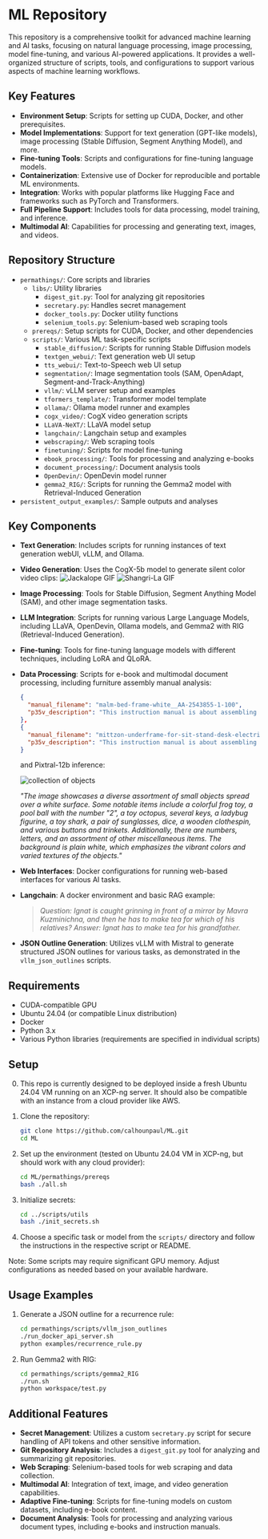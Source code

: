 # ML Repository

This repository is a comprehensive toolkit for advanced machine learning and AI tasks, focusing on natural language processing, image processing, model fine-tuning, and various AI-powered applications. It provides a well-organized structure of scripts, tools, and configurations to support various aspects of machine learning workflows.

## Key Features

- **Environment Setup**: Scripts for setting up CUDA, Docker, and other prerequisites.
- **Model Implementations**: Support for text generation (GPT-like models), image processing (Stable Diffusion, Segment Anything Model), and more.
- **Fine-tuning Tools**: Scripts and configurations for fine-tuning language models.
- **Containerization**: Extensive use of Docker for reproducible and portable ML environments.
- **Integration**: Works with popular platforms like Hugging Face and frameworks such as PyTorch and Transformers.
- **Full Pipeline Support**: Includes tools for data processing, model training, and inference.
- **Multimodal AI**: Capabilities for processing and generating text, images, and videos.

## Repository Structure

- `permathings/`: Core scripts and libraries
  - `libs/`: Utility libraries
    - `digest_git.py`: Tool for analyzing git repositories
    - `secretary.py`: Handles secret management
    - `docker_tools.py`: Docker utility functions
    - `selenium_tools.py`: Selenium-based web scraping tools
  - `prereqs/`: Setup scripts for CUDA, Docker, and other dependencies
  - `scripts/`: Various ML task-specific scripts
    - `stable_diffusion/`: Scripts for running Stable Diffusion models
    - `textgen_webui/`: Text generation web UI setup
    - `tts_webui/`: Text-to-Speech web UI setup
    - `segmentation/`: Image segmentation tools (SAM, OpenAdapt, Segment-and-Track-Anything)
    - `vllm/`: vLLM server setup and examples
    - `tformers_template/`: Transformer model template
    - `ollama/`: Ollama model runner and examples
    - `cogx_video/`: CogX video generation scripts
    - `LLaVA-NeXT/`: LLaVA model setup
    - `langchain/`: Langchain setup and examples
    - `webscraping/`: Web scraping tools
    - `finetuning/`: Scripts for model fine-tuning
    - `ebook_processing/`: Tools for processing and analyzing e-books
    - `document_processing/`: Document analysis tools
    - `OpenDevin/`: OpenDevin model runner
    - `gemma2_RIG/`: Scripts for running the Gemma2 model with Retrieval-Induced Generation
- `persistent_output_examples/`: Sample outputs and analyses

## Key Components

- **Text Generation**: Includes scripts for running instances of text generation webUI, vLLM, and Ollama.
- **Video Generation**: Uses the CogX-5b model to generate silent color video clips:
  ![Jackalope GIF](permathings/persistent_output_examples/a_peculiar_creature__part_rabb.gif)
  ![Shangri-La GIF](permathings/persistent_output_examples/in_the_hidden_valley_of_shangr.gif)
- **Image Processing**: Tools for Stable Diffusion, Segment Anything Model (SAM), and other image segmentation tasks.
- **LLM Integration**: Scripts for running various Large Language Models, including LLaVA, OpenDevin, Ollama models, and Gemma2 with RIG (Retrieval-Induced Generation).
- **Fine-tuning**: Tools for fine-tuning language models with different techniques, including LoRA and QLoRA.
- **Data Processing**: Scripts for e-book and multimodal document processing, including furniture assembly manual analysis:
  ```json
  {
    "manual_filename": "malm-bed-frame-white__AA-2543855-1-100",
    "p35v_description": "This instruction manual is about assembling a furniture piece, specifically a bed frame, as indicated by the diagrams and illustrations showing the assembly process."
  },
  {
    "manual_filename": "mittzon-underframe-for-sit-stand-desk-electric-black__AA-2445413-2-100",
    "p35v_description": "This instruction manual is about assembling a MITTZON desk."
  }
  ```
    and Pixtral-12b inference:

  ![collection of objects](permathings/scripts/vllm_pixtral/objects.jpg)

    *"The image showcases a diverse assortment of small objects spread over a white surface. Some notable items include a colorful frog toy, a pool ball with the number "2", a toy octopus, several keys, a ladybug figurine, a toy shark, a pair of sunglasses, dice, a wooden clothespin, and various buttons and trinkets. Additionally, there are numbers, letters, and an assortment of other miscellaneous items. The background is plain white, which emphasizes the vibrant colors and varied textures of the objects."*

- **Web Interfaces**: Docker configurations for running web-based interfaces for various AI tasks.
- **Langchain**: A docker environment and basic RAG example:
  
  > *Question: Ignat is caught grinning in front of a mirror by Mavra Kuzminichna, and then he has to make tea for which of his relatives?*
  > *Answer: Ignat has to make tea for his grandfather.*
  
- **JSON Outline Generation**: Utilizes vLLM with Mistral to generate structured JSON outlines for various tasks, as demonstrated in the `vllm_json_outlines` scripts.

## Requirements

- CUDA-compatible GPU
- Ubuntu 24.04 (or compatible Linux distribution)
- Docker
- Python 3.x
- Various Python libraries (requirements are specified in individual scripts)

## Setup

0. This repo is currently designed to be deployed inside a fresh Ubuntu 24.04 VM running on an XCP-ng server. It should also be compatible with an instance from a cloud provider like AWS.

1. Clone the repository:
   ```bash
   git clone https://github.com/calhounpaul/ML.git
   cd ML
   ```

2. Set up the environment (tested on Ubuntu 24.04 VM in XCP-ng, but should work with any cloud provider):
   ```bash
   cd ML/permathings/prereqs
   bash ./all.sh
   ```

3. Initialize secrets:
   ```bash
   cd ../scripts/utils
   bash ./init_secrets.sh
   ```

4. Choose a specific task or model from the `scripts/` directory and follow the instructions in the respective script or README.

Note: Some scripts may require significant GPU memory. Adjust configurations as needed based on your available hardware.

## Usage Examples

1. Generate a JSON outline for a recurrence rule:
   ```bash
   cd permathings/scripts/vllm_json_outlines
   ./run_docker_api_server.sh
   python examples/recurrence_rule.py
   ```

2. Run Gemma2 with RIG:
   ```bash
   cd permathings/scripts/gemma2_RIG
   ./run.sh
   python workspace/test.py
   ```

## Additional Features

- **Secret Management**: Utilizes a custom `secretary.py` script for secure handling of API tokens and other sensitive information.
- **Git Repository Analysis**: Includes a `digest_git.py` tool for analyzing and summarizing git repositories.
- **Web Scraping**: Selenium-based tools for web scraping and data collection.
- **Multimodal AI**: Integration of text, image, and video generation capabilities.
- **Adaptive Fine-tuning**: Scripts for fine-tuning models on custom datasets, including e-book content.
- **Document Analysis**: Tools for processing and analyzing various document types, including e-books and instruction manuals.
